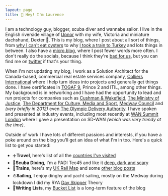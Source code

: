 ```yaml
---
layout: page
title: 👋 Hey! I'm Laurence
---
```


I am a technology guy, blogger, scuba diver and wannabe sailor. I live in the English riverside village of [Upnor](https://en.wikipedia.org/wiki/Upnor) with my wife, Victoria and miniature dachshund, Dexter 🐶. This is my blog, where I post about all sort of things, from [why I can't eat oysters](https://andrews.io/blog/so-long-oysters.html) to why [I took a train to Turkey](https://andrews.io/blog/train-to-turkey-intro.html) and lots things in between. I also have a [micro.blog](http://micro.andrews.io/), where I post fewer words more often. I don't really do the socials, because I think they're [bad for us](https://ledger.humanetech.com/), but you can find me on [<i class="fab fa-twitter"></i>twitter](https://twitter.com/14zz4) if that's your thing.

When I'm not updating my blog, I work as a Solution Architect for the Canada-based, commercial real estate services company, [Colliers International](https://www.colliers.com) where I help turn ideas into projects and generally get things done. I have certificates in [TOGAF 9](https://andrews.io/blog/togaf9.html), Prince 2 and ITIL, among other things. My background is in networking and I have had the opportunity to lead and run projects for companies such as [Cushman & Wakefield](https://www.cushwake.com/), [The Ministry of Justice](https://en.wikipedia.org/wiki/Ministry_of_Justice_(United_Kingdom)), [The Department for Culture, Media and Sport](https://en.wikipedia.org/wiki/Department_for_Digital,_Culture,_Media_and_Sport), [Medway Council](https://www.medway.gov.uk/) and _(very briefly in 2012)_ even [The Olympic Delivery Authority](https://www.gov.uk/government/organisations/olympic-delivery-authority). I have spoken and presented at industry events, including most recently at [WAN Summit London](https://blog.telegeography.com/global-real-estate-services-business-builds-for-the-future-with-sd-wan) where I gave a presentation on SD-WAN _(which was very trendy at the time)_.

Outside of work I have lots of different passions and interests, if you have a poke around on the blog you'll get an idea of what I'm in too. Here's a quick list to get you started:
- ✈️**Travel**, here's list of all the [countries I've visited](https://andrews.io/menu/countries.html)
- 🤿**Scuba Diving**, I'm a PADI Tec45 and like it [deep, dark and scary](https://andrews.io/blog/padi-tec45.html)
- 🚂**Trains**, here's my [UK Rail Map](https://andrews.io/menu/railmap.html) and some [other blog posts](https://andrews.io/tag/trains)
- ⛵️**Sailing**, I enjoy dinghy and yacht sailing, mostly on the Medway during lockdown I did my RYA [Day Skipper](https://andrews.io/tag/dayskipper) Theory
- 📝**Writing Lists**, my [Bucket List](https://andrews.io/menu/thelist.html) is a long-term feature of the blog

